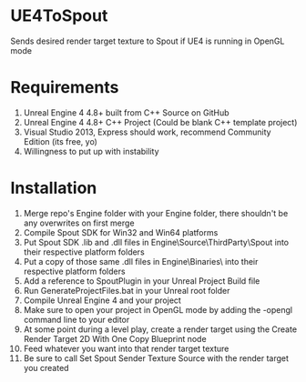 # UE4ToSpout
Sends desired render target texture to Spout if UE4 is running in OpenGL mode

# Requirements
1. Unreal Engine 4 4.8+ built from C++ Source on GitHub
1. Unreal Engine 4 4.8+ C++ Project (Could be blank C++ template project)
1. Visual Studio 2013, Express should work, recommend Community Edition (its free, yo)
1. Willingness to put up with instability

# Installation
1. Merge repo's Engine folder with your Engine folder, there shouldn't be any overwrites on first merge
1. Compile Spout SDK for Win32 and Win64 platforms
1. Put Spout SDK .lib and .dll files in Engine\Source\ThirdParty\Spout into their respective platform folders
1. Put a copy of those same .dll files in Engine\Binaries\ into their respective platform folders
1. Add a reference to SpoutPlugin in your Unreal Project Build file
1. Run GenerateProjectFiles.bat in your Unreal root folder
1. Compile Unreal Engine 4 and your project
1. Make sure to open your project in OpenGL mode by adding the -opengl command line to your editor
1. At some point during a level play, create a render target using the Create Render Target 2D With One Copy Blueprint node
1. Feed whatever you want into that render target texture
1. Be sure to call Set Spout Sender Texture Source with the render target you created
